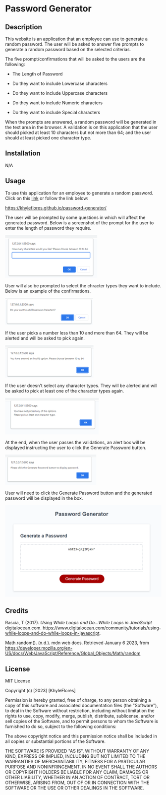 # Password Generator

## Description 

This website is an application that an employee can use to generate a random password.
The user will be asked to answer five prompts to generate a random password based on the selected criterias. 

The five prompt/confirmations that will be asked to the users are the following:

* The Length of Password

* Do they want to include Lowercase characters

* Do they want to include Uppercase characters

* Do they want to include Numeric characters

* Do they want to include Special characters

When the prompts are answered, a random password will be generated in the text area in the browser. A validation is on this application that the user should picked at least 10 characters but not more than 64; and the user should at least picked one character type. 

## Installation

N/A

## Usage 

To use this application for an employee to generate a random password. 
Click on this [link](https://khyleflores.github.io/password-generator/ "Password Generator") or follow the link below:

https://khyleflores.github.io/password-generator/

The user will be prompted by some questions in which will affect the generated password. 
Below is a screenshot of the prompt for the user to enter the length of password they require.

![Length of Password prompt screenshot](/assets/screenshots/screenshot1.png)

User will also be prompted to select the chracter types they want to include.
Below is an example of the confirmations.

![Lowercase confirmation screenshot](/assets/screenshots/screenshot2.png)

If the user picks a number less than 10 and more than 64. They will be alerted and will be asked to pick again.

![Length of password validation screenshot](/assets/screenshots/screenshot3.png)

If the user doesn't select any character types. They will be alerted and will be asked to pick at least one of the character types again.

![Character types validation screenshot](/assets/screenshots/screenshot4.png)

At the end, when the user passes the validations, an alert box will be displayed instructing the user to click the Generate Password button.

![Alert to click the button screenshot](/assets/screenshots/screenshot5.png)

User will need to click the Generate Password button and the generated password will be displayed in the box. 

![Generate Password form screenshot](/assets/screenshots/screenshot6.png)

## Credits

Rascia, T (2017). *Using While Loops and Do...While Loops in JavaScript* digitalocean.com. https://www.digitalocean.com/community/tutorials/using-while-loops-and-do-while-loops-in-javascript.

Math.random(). (n.d.). mdn web docs. Retrieved January 6 2023, from https://developer.mozilla.org/en-US/docs/Web/JavaScript/Reference/Global_Objects/Math/random

## License

MIT License

Copyright (c) [2023] [KhyleFlores]

Permission is hereby granted, free of charge, to any person obtaining a copy
of this software and associated documentation files (the "Software"), to deal
in the Software without restriction, including without limitation the rights
to use, copy, modify, merge, publish, distribute, sublicense, and/or sell
copies of the Software, and to permit persons to whom the Software is
furnished to do so, subject to the following conditions:

The above copyright notice and this permission notice shall be included in all
copies or substantial portions of the Software.

THE SOFTWARE IS PROVIDED "AS IS", WITHOUT WARRANTY OF ANY KIND, EXPRESS OR
IMPLIED, INCLUDING BUT NOT LIMITED TO THE WARRANTIES OF MERCHANTABILITY,
FITNESS FOR A PARTICULAR PURPOSE AND NONINFRINGEMENT. IN NO EVENT SHALL THE
AUTHORS OR COPYRIGHT HOLDERS BE LIABLE FOR ANY CLAIM, DAMAGES OR OTHER
LIABILITY, WHETHER IN AN ACTION OF CONTRACT, TORT OR OTHERWISE, ARISING FROM,
OUT OF OR IN CONNECTION WITH THE SOFTWARE OR THE USE OR OTHER DEALINGS IN THE
SOFTWARE.
